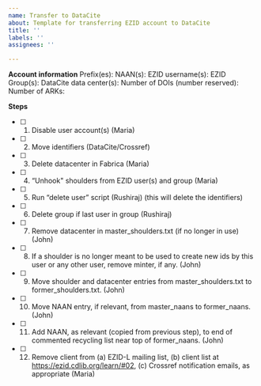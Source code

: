```yaml
---
name: Transfer to DataCite
about: Template for transferring EZID account to DataCite
title: ''
labels: ''
assignees: ''

---
```


**Account information**
Prefix(es):
NAAN(s):
EZID username(s):
EZID Group(s): 
DataCite data center(s): 
Number of DOIs (number reserved):
Number of ARKs:

**Steps**
- [ ] 1. Disable user account(s) (Maria)

- [ ] 2. Move identifiers (DataCite/Crossref)

- [ ] 3. Delete datacenter in Fabrica (Maria)

- [ ] 4. “Unhook" shoulders from EZID user(s) and group (Maria)

- [ ] 5. Run “delete user” script (Rushiraj) (this will delete the identifiers)

- [ ] 6. Delete group if last user in group (Rushiraj)

- [ ] 7. Remove datacenter in master_shoulders.txt (if no longer in use) (John)

- [ ] 8. If a shoulder is no longer meant to be used to create new ids by this user or any other user, remove minter, if any. (John)

- [ ] 9. Move shoulder and datacenter entries from master_shoulders.txt to former_shoulders.txt. (John)

- [ ] 10. Move NAAN entry, if relevant, from master_naans to former_naans. (John)

- [ ] 11. Add NAAN, as relevant (copied from previous step), to end of commented recycling list near top of former_naans. (John) 

- [ ] 12. Remove client from (a) EZID-L mailing list, (b) client list at https://ezid.cdlib.org/learn/#02, (c) Crossref notification emails, as appropriate (Maria)
